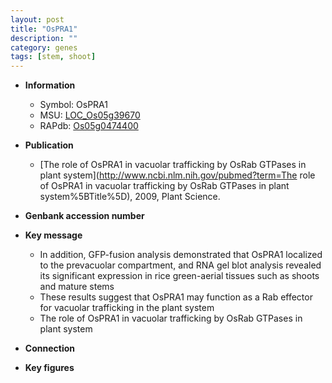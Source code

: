 ```yaml
---
layout: post
title: "OsPRA1"
description: ""
category: genes
tags: [stem, shoot]
---
```


* **Information**  
    + Symbol: OsPRA1  
    + MSU: [LOC_Os05g39670](http://rice.plantbiology.msu.edu/cgi-bin/ORF_infopage.cgi?orf=LOC_Os05g39670)  
    + RAPdb: [Os05g0474400](http://rapdb.dna.affrc.go.jp/viewer/gbrowse_details/irgsp1?name=Os05g0474400)  

* **Publication**  
    + [The role of OsPRA1 in vacuolar trafficking by OsRab GTPases in plant system](http://www.ncbi.nlm.nih.gov/pubmed?term=The role of OsPRA1 in vacuolar trafficking by OsRab GTPases in plant system%5BTitle%5D), 2009, Plant Science.

* **Genbank accession number**  

* **Key message**  
    + In addition, GFP-fusion analysis demonstrated that OsPRA1 localized to the prevacuolar compartment, and RNA gel blot analysis revealed its significant expression in rice green-aerial tissues such as shoots and mature stems
    + These results suggest that OsPRA1 may function as a Rab effector for vacuolar trafficking in the plant system
    + The role of OsPRA1 in vacuolar trafficking by OsRab GTPases in plant system

* **Connection**  

* **Key figures**  


